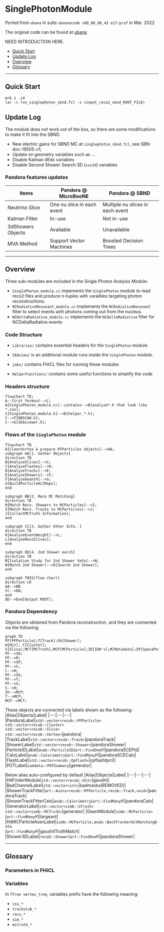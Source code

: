 # SinglePhotonModule 
Ported from `ubana` in suite `uboonecode v08_00_00_43 e17:prof` in Mar. 2022

The original code can be found at [ubana](https://cdcvs.fnal.gov/redmine/projects/ubana/repository?utf8=%E2%9C%93&rev=feature%2Fmarkross_Nov2021_merge)

NEED INTRODUCTION HERE.

* [Quick Start](#quick-start)
* [Update Log](#update-log)
* [Overview](#overview)
* [Glossary](#glossary)

---
## Quick Start
```
mrb i -j4
lar -c run_singlephoton_sbnd.fcl -s <input_reco2_sbnd_ROOT_FILE>
```

## Update Log
The module does not work out of the box, so there are some modifications to make it fit into the SBND.

- New electric gains for SBND MC at `singlephoton_sbnd.fcl`, see SBN-doc-19505-v1;
- Update on geometry variables such as ...
- Disable Kalman dEdx variables
- Disable Second Shower Search 3D (`sss3d`) variables


### Pandora features updates
|Items|Pandora @ MicroBooNE|Pandora @ SBND|
|---|---|---|
|Neutrino Slice|One nu slice in each event | Multiple nu slices in each event|
|Kalman Fitter| In-use | Not in-use|
|3dShowers Objects| Available | Unavailable|
|MVA Method|Support Vector Machines|Boosted Decision Trees|


---
## Overview

Three sub-modules are included in the Single Photon Analysis Module:
- `SinglePhoton_module.cc` impements the `SinglePhoton` module to read reco2 files and produce n-tuples with varaibles targeting photon reconstructions.
- `NCRadiativeResonant_module.cc`  implements the `NCRadiativeResonant` filter to select events with photons coming out from the nucleus.
- `NCDeltaRadiative_module.cc` implements the `NCDeltaRadiative` filter for NCDeltaRadiative events

### Code Structure
- `Libraries/` contains essential headers for the `SinglePhoton` module.

- `SEAview/` is an additional module runs inside the `SinglePhoton` module.

- `jobs/` contains FHiCL files for running these modules

- `HelperFunctions/` contains some useful functions to simplify the code

### Headers structure

```mermaid
flowchart TD;
A--first formost-->C;
A[SinglePhoton_module.cc]--contains-->B[analyze*.h that look like *.cxx];
C[SinglePhoton_module.h]-->D[helper_*.h];
C-->F[DBSCAN.h];
C-->G[SEAviewer.h];
```

### Flows of the `SinglePhoton` module

```mermaid
flowchart TB
A[ClearVertex & prepare PFParticles objects]-->AA;
subgraph AA[1. Gather Objects]
direction TB
B[AnalyzeSlices]-->C;
C[AnalyzeFlashes]-->D;
D[AnalyzeTracks]-->E;
E[AnalyzeShowers]-->F;
F[AnalyzeGeant4]-->G;
G[BuildParticleHitMaps];
end  

subgraph BB[2. Reco MC Matching]
direction TB
H[Match Reco. Showers to MCParticles]-->I;
I[Match Reco. Tracks to MCParticles]-->J;
J[CollectMCTruth Information];
end

subgraph CC[3. Gather Other Info. ]
direction TB
K[AnalyzeEventWeight]-->L;
L[AnalyzeRecoSlices];
end

subgraph DD[4. 2nd Shower earch]
direction TB
M[Isolation Study for 2nd Shower Veto]-->N;
N[Match 2nd Shower]-->O[Search 2nd Shower];
end

subgraph THIS[flow chart]
direction LR
AA-->BB
CC-->DD;
end
DD-->End[Output ROOT];
```


### Pandora Dependency
Objects are obtained from Pandora reconstruction, and they are connected  via the following:
```mermaid
graph TD
PF[PFParticle];T[Track];Sh[Shower];
H[Hit]; C[Cluster]; S[Slice];MCT[MCTruth];MCP[MCParticle];ID[ID#'s];M[Metadata];SP[SpacePoint];
PF-->ID;
PF-->M;
PF-->SP;
PF-->C;
C-->H;
PF-->Sh;
PF-->T;
PF-->S;
S-->H;
Sh-->MCP;
T-->MCP;
MCP-->MCT;
```

These objects are connected via labels shown as the following:
|Alias|Objects|Label|
|---|---|---|
|PandoraLabel|`std::vector<recob::PFParticle>`<br>`std::vector<recob::Cluster>`<br>`std::vector<recob::Slice>`<br>`std::vector<recob::Vertex>`|pandora|
|TrackLabel|`std::vector<recob::Track>`|pandoraTrack|
|ShowerLabel|`std::vector<recob::Shower>`|pandoraShower|
|ParticleIDLabel|`anab::ParticleID`(`art::FindOneP`)|pandoraSCEPid|
|CaloLabel|`anab::Calorimetry`(`art::FindManyP`)|pandoraSCECalo|
|FlashLabel|`std::vector<recob::OpFlash>`|opflashtpc0|
|POTLabel|`sumdata::POTSummary`|generator|

Below alias auto-configured by default
|Alias|Objects|Label|
|---|---|---|
|HitFinderModule|`std::vector<recob::Hit>`|gaushit|
|BadChannelLabel|`std::vector<int>`|badmasks(REMOVED)|
|ShowerTrackFitter|`art::Assns<recob::PFParticle,recob::Track,void>`|pandoraTrack|
|ShowerTrackFitterCalo|`anab::Calorimetry`(`art::FindManyP`)|pandoraCalo|
|GeneratorLabel|`std::vector<simb::GTruth>`<br>`std::vector<simb::MCTruth>`|generator|
|GeantModule|`simb::MCParticle>`(`art::FindManyP`)|largeant|
|HitMCParticleAssnLabel|`simb::MCParticle,anab::BackTrackerHitMatchingData`<br>(`art::FindManyP`)|gaushitTruthMatch|
|Shower3DLabel|`recob::Shower`(`art::FindOneP`)|pandoraShower|


---
## Glossary

### Parameters in FHiCL

### Variables

In `TTree vertex_tree`, variables prefix have the following meaning:
- `sss_*` 
- `trackstub_*` 
- `reco_*` 
- `sim_*` 
- `mctruth_*` 
